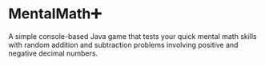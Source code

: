 # MentalMath➕
A simple console-based Java game that tests your quick mental math skills with random addition and subtraction problems involving positive and negative decimal numbers.
